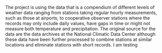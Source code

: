 The project is using the data that is a compendium of different levels of weather data ranging from 
stations taking regular hourly measurements, such as those at airports, to cooperative observer 
stations where the records may only include daily values, have gaps in time or might not measure both
 temperature and precipitation. The original source for the data are the data archives at the 
National Climatic Data Center although these data have been further processed to combine stations at 
similar locations and eliminate stations with short records. I am testing

